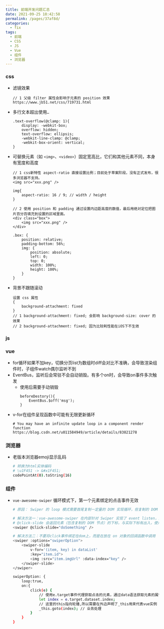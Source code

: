 ```yaml
---
title: 前端开发问题汇总
date: 2021-09-25 18:42:58
permalink: /pages/37af8d/
categories:
  - fix
tags:
  - 前端
  - CSS
  - JS
  - Vue
  - 组件
  - 浏览器
---
```


### css
- 滤镜效果
    ```
    // 1 父级 filter 属性会影响子元素的 position 效果
    https://www.jb51.net/css/719731.html

    ```
- 多行文本超出使用`…`
    ```less
    .text-overflow(@clamp: 1){
        display: -webkit-box;
        overflow: hidden;
        text-overflow: ellipsis;
        -webkit-line-clamp: @clamp;
        -webkit-box-orient: vertical;
    }
    
    ```
- 可替换元素（如 `<img>`、`<video>`）固定宽高比，它们和其他元素不同，本身有宽度和高度
    ```less
    // 1 css新特性 aspect-ratio 直接设置比例；目前处于草案阶段，没有正式发布，很多浏览器不支持。
    <img src="xxx.png" />

    img{
        aspect-ratio: 16 / 9; // width / height
    }

    // 2 使用 position 和 padding 通过设置内边距高度的数值，最后用绝对定位把图片百分百填充到设置的区域里面。
    <div class="box">
        <img src="xxx.png" />
    </div>

    .box: {
        position: relative;
        padding-bottom: 56%;
        img: {
            position: absolute;
            left: 0;
            top: 0;
            width: 100%;
            height: 100%;
        }
    }
    ```
- 背景不跟随滚动
    ```
    设置 css 属性
    {
        background-attachment: fixed
    }
    // 1 background-attachment: fixed; 会影响 background-size: cover 的效果
    // 2 background-attachment: fixed; 因为比较耗性能在iOS下不生效

    ```
### js

### vue
- for循环如果不加key，切换分页list为数组时diff会对比不准确，会导致渲染组件时，子组件watch偶尔监听不到
- EventBus，监听后会常驻不会自动销毁。有多个on时，会导致on事件多次触发
    - 使用后需要手动销毁
        ```
        beforeDestory(){
            EventBus.$off('msg');
        }
        ```
- v-for在组件呈现函数中可能有无限更新循环
    ```
    # You may have an infinite update loop in a component render function
    https://blog.csdn.net/u011584949/article/details/83821278
    ```

### 浏览器
- 老版本浏览器emoji显示乱码
    ```bash
    # 转换为html实体编码
    # \u1F451 -> &#x1F451;
    codePointAt(0).toString(16)
    ```

### 组件
- `vue-awesome-swiper` 循环模式下，第一个元素绑定的点击事件无效
    ```bash
    # 原因： Swiper 的 loop 模式需要首尾复制一定量的 DOM 实现循环，但复制的 DOM 并没有绑定和源元素一致的事件
    
    # 解决方法一：vue-awesome-swiper 在内部针对 Swiper 实现了 event listen，此 feature 将会发布在 v4.0.0 版本
    # @click-slide 会返回元素（包含复制的 DOM 节点）的下标，与实际下标有出入，使用中用处不大
    <swiper @click-slide="doSomething" />
    
    # 解决方法二：不要将click事件绑定在dom上，而是在放在 on 对象的回调函数中调用
    <swiper :options="swiperOption">
        <swiper-slide
            v-for='(item, key) in dataList'
            :key="item.id">
            <img :src="item.imgUrl" :data-index="key" />
        </swiper-slide>
    </swiper>
    
    swiperOption: {
        loop:true,
        on:{
            click(e) {
                // 使用e.target事件代理获取点击的元素，通过data语法获取元素的属性值
                let index = e.target.dataset.index;
                // 这里的this指向轮播,所以需要在外边声明了_this用来代表vue实例
                _this.goto(index); // 业务处理
            }
        }
    }
    ```